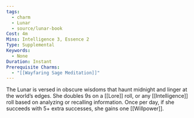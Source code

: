 ```yaml
---
tags:
  - charm
  - Lunar
  - source/lunar-book
Cost: 4m
Mins: Intelligence 3, Essence 2
Type: Supplemental
Keywords:
  - None
Duration: Instant
Prerequisite Charms:
  - "[[Wayfaring Sage Meditation]]"
---
```

The Lunar is versed in obscure wisdoms that haunt midnight and linger at the world’s edges. She doubles 9s on a [[Lore]] roll, or any [[Intelligence]] roll based on analyzing or recalling information. Once per day, if she succeeds with 5+ extra successes, she gains one [[Willpower]].